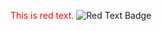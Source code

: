 <span style="color:red">This is red text.</span>
![Red Text Badge](https://img.shields.io/badge/Red%20Text-ff0000)
